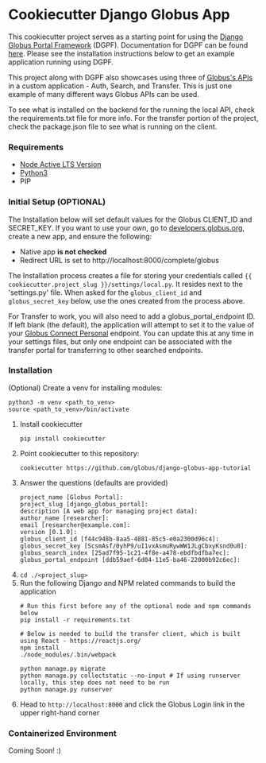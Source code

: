 # Cookiecutter Django Globus App

This cookiecutter project serves as a starting point for using the [Django Globus Portal Framework](https://github.com/globus/django-globus-portal-framework) (DGPF). Documentation for DGPF can be found [here](https://django-globus-portal-framework.readthedocs.io/en/stable/). Please see the installation instructions below to get an example application running using DGPF.

This project along with DGPF also showcases using three of [Globus's APIs](https://docs.globus.org/api/) in a custom application - Auth, Search, and Transfer. This is just one example of many different ways Globus APIs can be used.

To see what is installed on the backend for the running the local API, check the requirements.txt file for more info. For the transfer portion of the project, check the package.json file to see what is running on the client.

### Requirements
* [Node Active LTS Version](https://nodejs.org/download/release/latest-v16.x/)
* [Python3](https://devguide.python.org/#status-of-python-branches)
* PIP

### Initial Setup (OPTIONAL)
The Installation below will set default values for the Globus CLIENT_ID and SECRET_KEY.
If you want to use your own, go to [developers.globus.org](developers.globus.org), create a new app, and ensure the following:

* Native app **is not checked**
* Redirect URL is set to http://localhost:8000/complete/globus

The Installation process creates a file for storing your credentials called 
`{{ cookiecutter.project_slug }}/settings/local.py`. It resides next to the 'settings.py' file. When asked for the `globus_client_id` and `globus_secret_key` below, use the ones created from the process above.

For Transfer to work, you will also need to add a globus_portal_endpoint ID. If left blank (the default), the application will attempt to set it to the value of your [Globus Connect Personal](https://www.globus.org/globus-connect-personal) endpoint. You can update this at any time in your settings files, but only one endpoint can be associated with the transfer portal for transferring to other searched endpoints.

### Installation
(Optional) Create a venv for installing modules:
```
python3 -m venv <path_to_venv> 
source <path_to_venv>/bin/activate
```
1. Install cookiecutter
	```
	pip install cookiecutter
	```
2. Point cookiecutter to this repository:
	```
	cookiecutter https://github.com/globus/django-globus-app-tutorial
	```
3. Answer the questions (defaults are provided)
	```
	project_name [Globus Portal]: 
	project_slug [django_globus_portal]: 
	description [A web app for managing project data]: 
	author_name [researcher]: 
	email [researcher@example.com]: 
	version [0.1.0]: 
	globus_client_id [f44c948b-8aa5-4881-85c5-e0a2300d96c4]:
	globus_secret_key [ScsmAsf/0yhP9/uI1vxAsmuRywWW1JLgCbxyKsnd0u8]:
	globus_search_index [25ad7f95-1c21-4f8e-a478-ebdfbdfba7ec]:
	globus_portal_endpoint [ddb59aef-6d04-11e5-ba46-22000b92c6ec]:
	```
4. `cd ./<project_slug>`
5. Run the following Django and NPM related commands to build the application
	```
	# Run this first before any of the optional node and npm commands below
	pip install -r requirements.txt

	# Below is needed to build the transfer client, which is built using React - https://reactjs.org/
	npm install
	./node_modules/.bin/webpack

	python manage.py migrate
	python manage.py collectstatic --no-input # If using runserver locally, this step does not need to be run
	python manage.py runserver
	```
6. Head to `http://localhost:8000` and click the Globus Login link in the upper right-hand corner

### Containerized Environment 
Coming Soon! :) 
